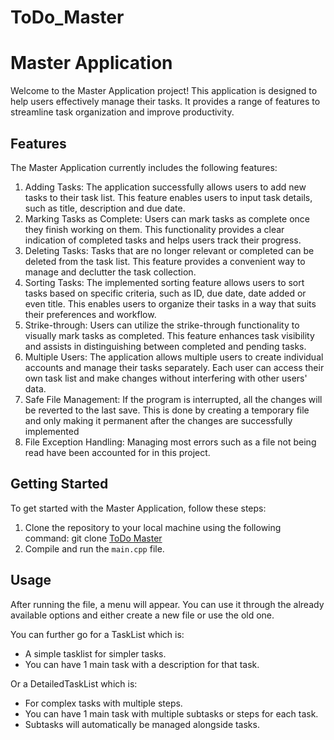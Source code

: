 # ToDo_Master

# Master Application

Welcome to the Master Application project! This application is designed to help users effectively manage their tasks. It provides a range of features to streamline task organization and improve productivity.


## Features
The Master Application currently includes the following features:

1. Adding Tasks: The application successfully allows users to add new tasks to their task list. This feature enables users to input task details, such as title, description and due date.
2. Marking Tasks as Complete: Users can mark tasks as complete once they finish working on them. This functionality provides a clear indication of completed tasks and helps users track their progress.
3. Deleting Tasks: Tasks that are no longer relevant or completed can be deleted from the task list. This feature provides a convenient way to manage and declutter the task collection.
4. Sorting Tasks: The implemented sorting feature allows users to sort tasks based on specific criteria, such as ID, due date, date added or even title. This enables users to organize their tasks in a way that suits their preferences and workflow.
5. Strike-through: Users can utilize the strike-through functionality to visually mark tasks as completed. This feature enhances task visibility and assists in distinguishing between completed and pending tasks.
6. Multiple Users: The application allows multiple users to create individual accounts and manage their tasks separately. Each user can access their own task list and make changes without interfering with other users' data.
7. Safe File Management: If the program is interrupted, all the changes will be reverted to the last save. This is done by creating a temporary file and only making it permanent after the changes are successfully implemented
8. File Exception Handling: Managing most errors such as a file not being read have been accounted for in this project.

## Getting Started

To get started with the Master Application, follow these steps:

1. Clone the repository to your local machine using the following command:
git clone [ToDo Master](https://github.com/TrainedPro/ToDo_Master/edit/main/README.md)
2. Compile and run the `main.cpp` file.

## Usage

After running the file, a menu will appear. You can use it through the already available options and either create a new file or use the old one.

You can further go for a TaskList which is:
- A simple tasklist for simpler tasks.
- You can have 1 main task with a description for that task.

Or a DetailedTaskList which is:
- For complex tasks with multiple steps.
- You can have 1 main task with multiple subtasks or steps for each task.
- Subtasks will automatically be managed alongside tasks.
